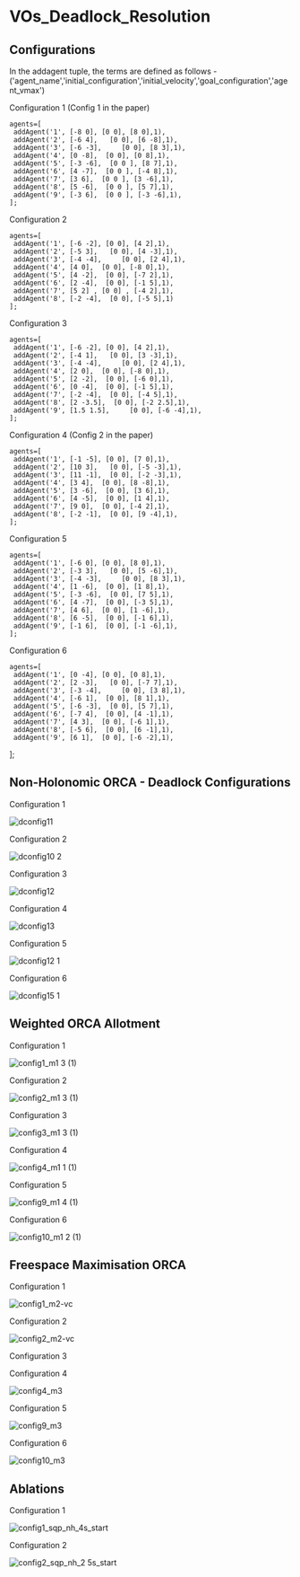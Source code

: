 
# VOs_Deadlock_Resolution

## Configurations

In the addagent tuple, the terms are defined as follows - ('agent_name','initial_configuration','initial_velocity','goal_configuration','agent_vmax')

Configuration 1 (Config 1 in the paper)

    agents=[
     addAgent('1', [-8 0], [0 0], [8 0],1),
     addAgent('2', [-6 4],   [0 0], [6 -8],1),
     addAgent('3', [-6 -3],     [0 0], [8 3],1),
     addAgent('4', [0 -8],  [0 0], [0 8],1),
     addAgent('5', [-3 -6],  [0 0 ], [8 7],1), 
     addAgent('6', [4 -7],  [0 0 ], [-4 8],1), 
     addAgent('7', [3 6],  [0 0 ], [3 -6],1), 
     addAgent('8', [5 -6],  [0 0 ], [5 7],1), 
     addAgent('9', [-3 6],  [0 0 ], [-3 -6],1), 
    ];

Configuration 2

    agents=[
     addAgent('1', [-6 -2], [0 0], [4 2],1),
     addAgent('2', [-5 3],   [0 0], [4 -3],1),
     addAgent('3', [-4 -4],     [0 0], [2 4],1),
     addAgent('4', [4 0],  [0 0], [-8 0],1),
     addAgent('5', [4 -2],  [0 0], [-7 2],1), 
     addAgent('6', [2 -4],  [0 0], [-1 5],1), 
     addAgent('7', [5 2] , [0 0] , [-4 2],1),
     addAgent('8', [-2 -4],  [0 0], [-5 5],1)
    ];

Configuration 3

    agents=[
     addAgent('1', [-6 -2], [0 0], [4 2],1),
     addAgent('2', [-4 1],   [0 0], [3 -3],1),
     addAgent('3', [-4 -4],     [0 0], [2 4],1),
     addAgent('4', [2 0],  [0 0], [-8 0],1),
     addAgent('5', [2 -2],  [0 0], [-6 0],1), 
     addAgent('6', [0 -4],  [0 0], [-1 5],1), 
     addAgent('7', [-2 -4],  [0 0], [-4 5],1),
     addAgent('8', [2 -3.5],  [0 0], [-2 2.5],1),
     addAgent('9', [1.5 1.5],     [0 0], [-6 -4],1),
    ];

Configuration 4 (Config 2 in the paper)

    agents=[
     addAgent('1', [-1 -5], [0 0], [7 0],1),
     addAgent('2', [10 3],   [0 0], [-5 -3],1),
     addAgent('3', [11 -1],  [0 0], [-2 -3],1),
     addAgent('4', [3 4],  [0 0], [8 -8],1),
     addAgent('5', [3 -6],  [0 0], [3 6],1), 
     addAgent('6', [4 -5],  [0 0], [1 4],1), 
     addAgent('7', [9 0],  [0 0], [-4 2],1),
     addAgent('8', [-2 -1],  [0 0], [9 -4],1),  
    ];

Configuration 5

    agents=[
     addAgent('1', [-6 0], [0 0], [8 0],1),
     addAgent('2', [-3 3],   [0 0], [5 -6],1),
     addAgent('3', [-4 -3],     [0 0], [8 3],1),
     addAgent('4', [1 -6],  [0 0], [1 8],1),
     addAgent('5', [-3 -6],  [0 0], [7 5],1), 
     addAgent('6', [4 -7],  [0 0], [-3 5],1), 
     addAgent('7', [4 6],  [0 0], [1 -6],1), 
     addAgent('8', [6 -5],  [0 0], [-1 6],1), 
     addAgent('9', [-1 6],  [0 0], [-1 -6],1), 
    ];

Configuration 6

    agents=[
     addAgent('1', [0 -4], [0 0], [0 8],1),
     addAgent('2', [2 -3],   [0 0], [-7 7],1),
     addAgent('3', [-3 -4],     [0 0], [3 8],1),
     addAgent('4', [-6 1],  [0 0], [8 1],1),
     addAgent('5', [-6 -3],  [0 0], [5 7],1), 
     addAgent('6', [-7 4],  [0 0], [4 -1],1), 
     addAgent('7', [4 3],  [0 0], [-6 1],1), 
     addAgent('8', [-5 6],  [0 0], [6 -1],1), 
     addAgent('9', [6 1],  [0 0], [-6 -2],1), 
   ];
   
## Non-Holonomic ORCA - Deadlock Configurations

Configuration 1

![dconfig11](https://user-images.githubusercontent.com/64011517/125907362-012f8696-4f8f-401d-a98f-788035523081.gif)

Configuration 2

![dconfig10 2](https://user-images.githubusercontent.com/64011517/125907384-035e324b-d104-4b9f-86d7-9df5d10c3958.gif)

Configuration 3

![dconfig12](https://user-images.githubusercontent.com/64011517/125907405-dcacbbdf-0c46-4942-9e6e-f5e685b3fdf0.gif)

Configuration 4

![dconfig13](https://user-images.githubusercontent.com/64011517/125907438-6b4af8c3-e7e2-44ea-bf6c-6cc593f20924.gif)

Configuration 5

![dconfig12 1](https://user-images.githubusercontent.com/64011517/125907469-8a955cc1-ff36-408a-9031-4df0164a7e19.gif)

Configuration 6

![dconfig15 1](https://user-images.githubusercontent.com/64011517/125907494-de8c00c4-756b-4f9f-8e86-5d723363456a.gif)


## Weighted ORCA Allotment
Configuration 1

![config1_m1 3 (1)](https://user-images.githubusercontent.com/64011517/125901360-93c30811-f40d-4d7f-b109-e7233b60316b.gif)

Configuration 2

![config2_m1 3 (1)](https://user-images.githubusercontent.com/64011517/125902302-f343a4b6-05c4-4ce8-80cf-fbbb4580be36.gif)

Configuration 3

![config3_m1 3 (1)](https://user-images.githubusercontent.com/64011517/125902315-cf38ad0b-d5a2-42b8-ae3e-ae87e1ced29d.gif)

Configuration 4

![config4_m1 1 (1)](https://user-images.githubusercontent.com/64011517/125902321-3705aec8-eb87-46d3-b746-b5c3976c3107.gif)

Configuration 5

![config9_m1 4 (1)](https://user-images.githubusercontent.com/64011517/125902336-ed4842e4-a5a8-4c42-8c87-a3e8dad76a35.gif)

Configuration 6

![config10_m1 2 (1)](https://user-images.githubusercontent.com/64011517/125902354-a1ec3075-5fe2-4385-8b65-e09a6aa03d14.gif)

## Freespace Maximisation ORCA

Configuration 1

![config1_m2-vc](https://user-images.githubusercontent.com/64011517/125909822-885f2aa9-5769-4ef9-abde-84749966cb05.gif)

Configuration 2

![config2_m2-vc](https://user-images.githubusercontent.com/64011517/125910592-ed7e3416-4165-4c09-b81b-bc9c57ae180f.gif)

Configuration 3

Configuration 4

![config4_m3](https://user-images.githubusercontent.com/64011517/125909851-48e78944-50c1-4cb3-a1f0-949f8aca222b.gif)

Configuration 5

![config9_m3](https://user-images.githubusercontent.com/64011517/125909877-39b251de-dff3-4570-ba77-0b82e2834cd6.gif)

Configuration 6

![config10_m3](https://user-images.githubusercontent.com/64011517/125909898-7255ef96-cdfa-4fdd-8fd8-c0c77bf37c92.gif)

## Ablations

Configuration 1

![config1_sqp_nh_4s_start](https://user-images.githubusercontent.com/64011517/125911339-e1747ad7-9da7-4f5c-bc51-99a4a9dc6a0c.gif)

Configuration 2 

![config2_sqp_nh_2 5s_start](https://user-images.githubusercontent.com/64011517/125911322-39ce022d-0fc8-4005-9759-3ee1d85bda51.gif)






